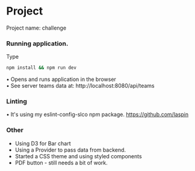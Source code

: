 
# Project

 Project name: challenge


### Running application.

Type

```bash
npm install && npm run dev
```

• Opens and runs application in the browser          
• See server teams data at: http://localhost:8080/api/teams        


### Linting

• It's using my eslint-config-slco npm package.
    https://github.com/laspin


### Other
- Using D3 for Bar chart
- Using a Provider to pass data from backend.
- Started a CSS theme and using styled components
- PDF button - still needs a bit of work.